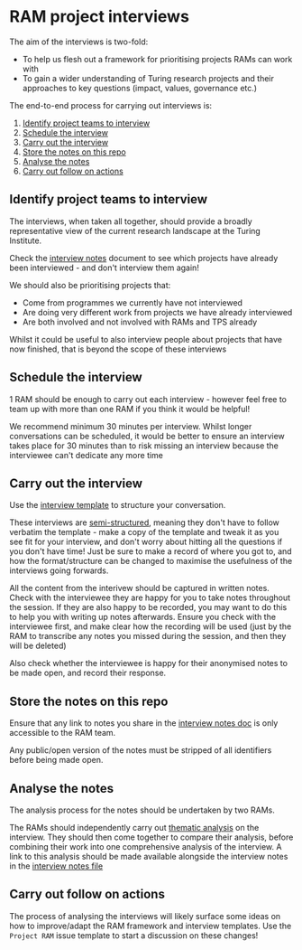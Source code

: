 # RAM project interviews

The aim of the interviews is two-fold:
- To help us flesh out a framework for prioritising projects RAMs can work with
- To gain a wider understanding of Turing research projects and their approaches to key questions (impact, values, governance etc.)

The end-to-end process for carrying out interviews is:

1. [Identify project teams to interview](#identify-project-teams-to-interview)
2. [Schedule the interview](#schedule-the-interview)
3. [Carry out the interview](#carry-out-the-interview)
4. [Store the notes on this repo](#store-the-notes-on-this-repo)
5. [Analyse the notes](#analyse-the-notes)
6. [Carry out follow on actions](#carry-out-follow-on-actions)

## Identify project teams to interview

The interviews, when taken all together, should provide a broadly representative view of the current research landscape at the Turing Institute.

Check the [interview notes](./interview_notes.md) document to see which projects have already been interviewed - and don't interview them again!

We should also be prioritising projects that:
- Come from programmes we currently have not interviewed
- Are doing very different work from projects we have already interviewed
- Are both involved and not involved with RAMs and TPS already

Whilst it could be useful to also interview people about projects that have now finished, that is beyond the scope of these interviews

## Schedule the interview
1 RAM should be enough to carry out each interview - however feel free to team up with more than one RAM if you think it would be helpful!

We recommend minimum 30 minutes per interview. 
Whilst longer conversations can be scheduled, it would be better to ensure an interview takes place for 30 minutes than to risk missing an interview because the interviewee can't dedicate any more time

## Carry out the interview
Use the [interview template](interview_template.md) to structure your conversation.

These interviews are [semi-structured](https://delvetool.com/blog/semi-structured), meaning they don't have to follow verbatim the template - make a copy of the template and tweak it as you see fit for your interview, and don't worry about hitting all the questions if you don't have time! 
Just be sure to make a record of where you got to, and how the format/structure can be changed to maximise the usefulness of the interviews going forwards.

All the content from the interivew should be captured in written notes.
Check with the interviewee they are happy for you to take notes throughout the session. 
If they are also happy to be recorded, you may want to do this to help you with writing up notes afterwards.
Ensure you check with the interviewee first, and make clear how the recording will be used (just by the RAM to transcribe any notes you missed during the session, and then they will be deleted)

Also check whether the interviewee is happy for their anonymised notes to be made open, and record their response.

## Store the notes on this repo
Ensure that any link to notes you share in the [interview notes doc](./interview_notes.md) is only accessible to the RAM team.

Any public/open version of the notes must be stripped of all identifiers before being made open.

## Analyse the notes
The analysis process for the notes should be undertaken by two RAMs.

The RAMs should independently carry out [thematic analysis](https://delvetool.com/blog/thematicanalysis) on the interview.
They should then come together to compare their analysis, before combining their work into one comprehensive analysis of the interview.
A link to this analysis should be made available alongside the interview notes in the [interview notes file](./interview_notes.md)

## Carry out follow on actions
The process of analysing the interviews will likely surface some ideas on how to improve/adapt the RAM framework and interview templates.
Use the `Project RAM` issue template to start a discussion on these changes!
